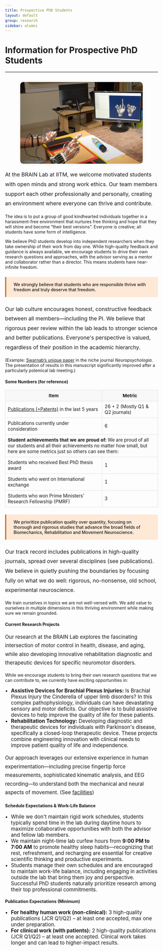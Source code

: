 ```yaml
---
title: Prospective PhD Students
layout: default
group: research
sidebar: alumni
---
```


# Information for Prospective PhD Students

<hr style="border-top: 2px solid #ccc; margin-bottom: 2rem;" />

<p style="text-align:center;">
  <img src="img/hand_expt.png" alt="Hand expt logo" style="max-width: 80%; height: auto; border-radius: 10px; box-shadow: 0 0 10px rgba(0,0,0,0.1);">
</p>

<p style="font-size:1.1rem; line-height:1.8;">
At the BRAIN Lab at IITM, we welcome motivated students with open minds and strong work ethics. Our team members support each other professionally and personally, creating an environment where everyone can thrive and contribute.

The idea is to put a group of good kindhearted individuals together in a harassment-free environment that nurtures free thinking and hope that they will shine and become “their best versions”. Everyone is creative; all students have some form of intelligence.

We believe PhD students develop into independent researchers when they take ownership of their work from day one. While high-quality feedback and guidance is always available, we encourage students to drive their own research questions and approaches, with the advisor serving as a mentor and collaborator rather than a director. This means students have near-infinite freedom.
</p>

<div style="background: #FEE8D6; padding: 1rem 1.5rem; border-left: 4px solid #CC7722; margin: 1.5rem 0; font-weight: 500;">
  We strongly believe that students who are responsible thrive with freedom and truly deserve that freedom.
</div>

<p style="font-size:1.1rem; line-height:1.8;">
Our lab culture encourages honest, constructive feedback between all members—including the PI. We believe that rigorous peer review within the lab leads to stronger science and better publications. Everyone's perspective is valued, regardless of their position in the academic hierarchy.

(Example: <a href="https://www.sciencedirect.com/science/article/abs/pii/S0028393224002112" target="_blank">Swarnab’s unique paper</a> in the niche journal <i>Neuropsychologia</i>. The presentation of results in this manuscript significantly improved after a particularly polemical lab meeting.)
</p>


#### Some Numbers (for reference)

<table style="width:100%; border-collapse: collapse; font-size: 0.95rem;">
  <thead style="background-color:#f8f8f8;">
    <tr>
      <th style="border: 1px solid #ddd; padding: 8px;">Item</th>
      <th style="border: 1px solid #ddd; padding: 8px;">Metric</th>
    </tr>
  </thead>
  <tbody>
    <tr>
      <td style="border: 1px solid #ddd; padding: 8px;">
        <a href="publication.html">Publications (+Patents)</a> in the last 5 years
      </td>
      <td style="border: 1px solid #ddd; padding: 8px;">26 + 2 (Mostly Q1 & Q2 journals)</td>
    </tr>
    <tr>
      <td style="border: 1px solid #ddd; padding: 8px;">Publications currently under consideration</td>
      <td style="border: 1px solid #ddd; padding: 8px;">6</td>
    </tr>
    <tr>
      <td colspan="2" style="border: 1px solid #ddd; padding: 8px; background: #fcfcfc;"><b>Student achievements that we are proud of:</b> We are proud of all our students and all their achievements no matter how small, but here are some metrics just so others can see them:</td>
    </tr>
    <tr>
      <td style="border: 1px solid #ddd; padding: 8px;">Students who received Best PhD thesis award</td>
      <td style="border: 1px solid #ddd; padding: 8px;">1</td>
    </tr>
    <tr>
      <td style="border: 1px solid #ddd; padding: 8px;">Students who went on International exchange</td>
      <td style="border: 1px solid #ddd; padding: 8px;">1</td>
    </tr>
    <tr>
      <td style="border: 1px solid #ddd; padding: 8px;">Students who won Prime Ministers' Research Fellowship (PMRF)</td>
      <td style="border: 1px solid #ddd; padding: 8px;">3</td>
    </tr>
  </tbody>
</table>

<div style="background: #FEE8D6; padding: 1rem 1.5rem; border-left: 4px solid #CC7722; margin: 1.5rem 0; font-weight: 500;">
  We prioritize publication quality over quantity, focusing on thorough and rigorous studies that advance the broad fields of Biomechanics, Rehabilitation and Movement Neuroscience.
</div>

<p style="font-size:1.1rem; line-height:1.8;">
Our track record includes publications in high-quality journals, spread over several disciplines (see publications). We believe in quietly pushing the boundaries by focusing fully on what we do well: rigorous, no-nonsense, old school, experimental neuroscience.

We train ourselves in topics we are not well-versed with. We add value to ourselves in multiple dimensions in this thriving environment while making sure we remain grounded.
</p>



#### Current Research Projects

<p style="font-size:1.05rem; line-height:1.7;">
Our research at the BRAIN Lab explores the fascinating intersection of motor control in health, disease, and aging, while also developing innovative rehabilitation diagnostic and therapeutic devices for specific neuromotor disorders.

While we encourage students to bring their own research questions that we can contribute to, we currently have exciting opportunities in:
</p>

<ul style="font-size:1.05rem; padding-left: 1.2rem;">
  <li><b>Assistive Devices for Brachial Plexus Injuries:</b> Is Brachial Plexus Injury the Cinderella of upper limb disorders? In this complex pathophysiology, individuals can have devastating sensory and motor deficits. Our objective is to build assistive devices to help improve the quality of life for these patients.</li>
  <li><b>Rehabilitation Technology:</b> Developing diagnostic and therapeutic devices for individuals with Parkinson's disease, specifically a closed-loop therapeutic device. These projects combine engineering innovation with clinical needs to improve patient quality of life and independence.</li>
</ul>

<p style="font-size:1.05rem; line-height:1.7;">
Our approach leverages our extensive experience in human experimentation—including precise fingertip force measurements, sophisticated kinematic analysis, and EEG recording—to understand both the mechanical and neural aspects of movement. (See <a href="facilities.html">facilities</a>)
</p>


#### Schedule Expectations & Work-Life Balance

<ul style="font-size:1.05rem; padding-left: 1.2rem;">
  <li>While we don't maintain rigid work schedules, students typically spend time in the lab during daytime hours to maximize collaborative opportunities with both the advisor and fellow lab members.</li>
  <li>We maintain night-time lab curfew hours from <b>9:00 PM to 7:00 AM</b> to promote healthy sleep habits—recognizing that rest, refreshment, and recharging are essential for creative scientific thinking and productive experiments.</li>
  <li>Students manage their own schedules and are encouraged to maintain work-life balance, including engaging in activities outside the lab that bring them joy and perspective. Successful PhD students naturally prioritize research among their top professional commitments.</li>
</ul>



#### Publication Expectations (Minimum)

<ul style="font-size:1.05rem; padding-left: 1.2rem;">
  <li><b>For healthy human work (non-clinical):</b> 3 high-quality publications (JCR Q1/Q2) – at least one accepted, max one under preparation.</li>
  <li><b>For clinical work (with patients):</b> 2 high-quality publications (JCR Q1/Q2) – at least one accepted. Clinical work takes longer and can lead to higher-impact results.</li>
</ul>


